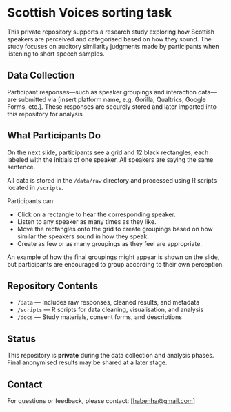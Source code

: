# Scottish Voices sorting task

This private repository supports a research study exploring how Scottish speakers are perceived and categorised based on how they sound. The study focuses on auditory similarity judgments made by participants when listening to short speech samples.

## Data Collection

Participant responses—such as speaker groupings and interaction data—are submitted via [insert platform name, e.g. Gorilla, Qualtrics, Google Forms, etc.]. These responses are securely stored and later imported into this repository for analysis.

## What Participants Do
On the next slide, participants see a grid and 12 black rectangles, each labeled with the initials of one speaker. All speakers are saying the same sentence. 

All data is stored in the `/data/raw` directory and processed using R scripts located in `/scripts`.

Participants can:
- Click on a rectangle to hear the corresponding speaker.
- Listen to any speaker as many times as they like.
- Move the rectangles onto the grid to create groupings based on how similar the speakers sound in how they speak.
- Create as few or as many groupings as they feel are appropriate.

An example of how the final groupings might appear is shown on the slide, but participants are encouraged to group according to their own perception.

## Repository Contents
- `/data` — Includes raw responses, cleaned results, and metadata
- `/scripts` — R scripts for data cleaning, visualisation, and analysis
- `/docs` — Study materials, consent forms, and descriptions

## Status
This repository is **private** during the data collection and analysis phases. Final anonymised results may be shared at a later stage.

## Contact
For questions or feedback, please contact: [habenha@gmail.com]
